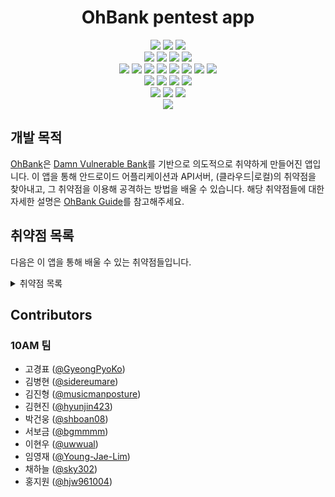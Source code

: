 <!-- 제목 가운데 정렬  -->

<div align="center">
    <h1>OhBank pentest app</h1>
</div>


<div align="center">
    <!-- java -->
    <img src="https://img.shields.io/badge/Java-red?logo=Java&logoColor=white">
    <!-- javascript -->
    <img src="https://img.shields.io/badge/JavaScript-yellow?logo=JavaScript&logoColor=white">
    <!-- python-->
    <img src="https://img.shields.io/badge/Python-3873A1?logo=Python&logoColor=white">
</div>
<!-- 
<div align="center">
    <h5>개발 툴</h5>
</div> -->
<div align="center">
    <!-- android studio -->
    <img src="https://img.shields.io/badge/AndroidStudio-green?logo=AndroidStudio&logoColor=white">
    <!-- gradle -->
    <img src="https://img.shields.io/badge/Gradle-limegreen?logo=Gradle&logoColor=white">
    <!-- vscode -->
    <img src="https://img.shields.io/badge/VSCode-46AAE9?logo=VisualStudioCode&logoColor=white">
    <!-- npm -->
    <img src="https://img.shields.io/badge/NPM-crimson?logo=NPM&logoColor=white">
</div>
<!-- 
<div align="center">
    <h5>환경</h5>
</div> -->
<div align="center">
    <!-- kali -->
    <img src="https://img.shields.io/badge/Kali-silver?logo=Kali&logoColor=white">
    <!-- windows -->
    <img src="https://img.shields.io/badge/Windows-0173D4?logo=Windows&logoColor=white">
    <!-- ubuntu -->
    <img src="https://img.shields.io/badge/Ubuntu-E95420?logo=Ubuntu&logoColor=white">
    <!-- android -->
    <img src="https://img.shields.io/badge/Android-73BB56?logo=Android&logoColor=white">
    <!-- aws -->
    <img src="https://img.shields.io/badge/AWS-orange?logo=AmazonAWS&logoColor=white">
    <!-- mysql -->
    <img src="https://img.shields.io/badge/MySQL-00718B?logo=MySQL&logoColor=white">
    <!-- nodejs -->
    <img src="https://img.shields.io/badge/Node.js-green?logo=Node.js&logoColor=white">
    <!-- express -->
    <img src="https://img.shields.io/badge/Express-83C13B?logo=Express&logoColor=white">
</div>
<!-- 
<div align="center">
    <h5>테스트 도구</h5>
</div> -->
<div align="center">
    <!-- jadx -->
    <img src="https://img.shields.io/badge/Jadx-9E1F63?logo=Jadx&logoColor=white">
    <!-- Ghidra -->
    <img src="https://img.shields.io/badge/Ghidra-DB2625?logo=Ghidra&logoColor=white">
    <!-- Frida -->
    <img src="https://img.shields.io/badge/Frida-E86153?logo=Frida&logoColor=white">
    <!-- BurpSuite -->
    <img src="https://img.shields.io/badge/BurpSuite-F76331?logo=BurpSuite&logoColor=white">
</div>
<!-- 
<div align="center">
    <h5>협업도구</h5>
</div> -->
<div align="center">
    <!-- git -->
    <img src="https://img.shields.io/badge/Git-E84D31?logo=Git&logoColor=white">
    <!-- github -->
    <img src="https://img.shields.io/badge/GitHub-808080?logo=GitHub&logoColor=white">
    <!-- notion -->
    <img src="https://img.shields.io/badge/Notion-333333?logo=Notion&logoColor=white">
</div>
<!-- <div align="center">
    <h2>개발 기간</h2>
</div> -->
<div align="center">
    <img src="https://img.shields.io/badge/2022.10.08-2022.11.22-blue">
</div>



## 개발 목적

[OhBank](https://github.com/sidereumare/OhBANK)은 [Damn Vulnerable Bank](https://github.com/rewanthtammana/Damn-Vulnerable-Bank)를 기반으로 의도적으로 취약하게 만들어진 앱입니다. 이 앱을 통해 안드로이드 어플리케이션과 API서버, (클라우드|로컬)의 취약점을 찾아내고, 그 취약점을 이용해 공격하는 방법을 배울 수 있습니다. 해당 취약점들에 대한 자세한 설명은 [OhBank Guide](https://ohbank.online/)를 참고해주세요.

## 취약점 목록

다음은 이 앱을 통해 배울 수 있는 취약점들입니다.
<!-- 토글 -->
<details>
<summary>취약점 목록</summary>
<div markdown="1">

- [x] [딥링크 취약점](/Exploits/deeplink)
- [x] [Activity 설정 취약점](/Exploits/file_and_export)
- [x] [파일 다운로드 취약점](/Exploits/file_download)
- [x] [파일 업로드 취약점](/Exploits/file_upload)
- [x] [하드코딩된 민감정보 취약점](/Exploits/hardcoded)

</div>
</details>


## Contributors

### 10AM 팀
- 고경표 ([@GyeongPyoKo](https://github.com/GyeongPyoKo))
- 김병현 ([@sidereumare](https://github.com/sidereumare))
- 김진형 ([@musicmanposture](https://github.com/jinhyeongkimm))
- 김현진 ([@hyunjin423](https://github.com/hyunjin423))
- 박건웅 ([@shboan08](https://github.com/shboan08))
- 서보금 ([@bgmmmm](https://github.com/bgmmmm))
- 이현우 ([@uwwual](https://github.com/uwwual))
- 임영재 ([@Young-Jae-Lim](https://github.com/Young-Jae-Lim))
- 채하늘 ([@sky302](https://github.com/sky302))
- 홍지원 ([@hjw961004](https://github.com/hjw961004))




